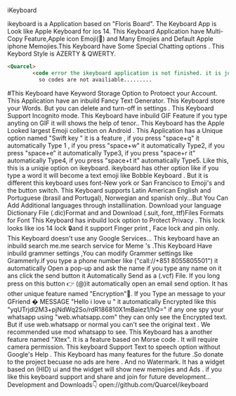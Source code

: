 iKeyboard 


ikeyboard  is a Application based on "Floris Board". The Keyboard App is Look like Apple Keyboard for ios 14. This Keyboard Application have Multi-Copy Feature,Apple icon Emoji() and Many Emojies and Default Apple iphone Memojies.This Keyboard have Some Special Chatting options . This Keybord Style is AZERTY & QWERTY.

```markdown
<Quarcel>
        <code error the ikeyboard application is not finished. it is just started code>
          so codes are not availiable.........
```

#This Keyboard have Keyword Storage Option to Protoect your Account. This Application have  an inbuild Fancy Text Generator. This Keyboard store your Words. But you can delete and turn-off in settings . This Keyboard Support Incognito mode. This Keyboard have inbuild  GIF Feature if you type anyting on GIF it will shows the help of tenor..
This Keyboard has the Apple Looked  largest Emoji collection on Android . This Application has a Unique option named "Swift key " it is a feature , if you press "space+q" it automatically Type 1 , if you press "space+w" it automatically Type2,  if you press "space+e" it automatically
Type3,  if you press "space+r it" automatically
Type4,  if you press "space+t it" automatically
Type5. Like this, this is a uniqie option on ikeyboard. ikeyboard has other option like if you type a word it will become a text emoji like Bobble Keyboard . But it is different this keyboard uses font-New york or San Francisco to Emoji's and the button switch.
This Keyboard supports  Latin American English and Portuguese (brasil and Portugal), Norwegian and spanish only...But You Can Add Additional languages through installiination. Download your language Dictionary File (.dic)Format and and Download (.suit,.font,.ttf)Files Formats  for Font This Keyboard has inbuild lock option to Protect Privacy . This lock looks like ios 14 lock 🔒and it support Finger print , Face lock  and pin only. This Keyboard doesn't use any Google Services... This keyboard have an inbuild search me.me search service for Meme 's .This Keyboard Have inbuild grammer settings ,You can modify Grammer settings like Grammerly.if you type a phone number like ("call://+851 8055805501") it automatically Open a pop-up and ask the name if you type any name on it ans click the send button it Automatically Send as a (.vcf) File.
If you long press on this button 👉 (@)it automatically open an email send option.
It has other unique feature named "Encryption"🔐.
If you Type an message to your GFriend �
MESSAGE "Hello i love u " it automatically Encrypted like this 
"yqUTrjdl2M3+pjNdWq2So/rdR186810X1mBaiez1/hQ=" if any one spy your whatsapp using "web.whatsapp.com" they can only see the Encrypted text. But if use web.whatsapp or normal you can't see the original text . We recommended use mod whatsapp to see. This Keyboard has a another feature named "Xtex". It is a feature based on Morse code . It will require camera permission. This keyboard Support Text to speech option without Google's Help . This Keyboard has many features for the future .So donate to the project becuase no ads are here . And no Watermark. It has a widget based on (HID) ui and the widget will show new memojies and Ads . if you like this keyboard support and share and join for future development... 
Development and Downloads👇
open://github.com/Quarcel/ikeyboard
